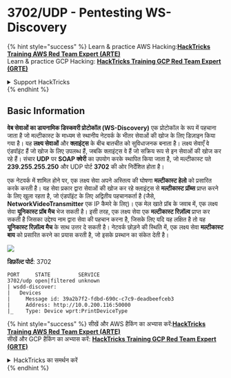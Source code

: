 # 3702/UDP - Pentesting WS-Discovery

{% hint style="success" %}
Learn & practice AWS Hacking:<img src="/.gitbook/assets/arte.png" alt="" data-size="line">[**HackTricks Training AWS Red Team Expert (ARTE)**](https://training.hacktricks.xyz/courses/arte)<img src="/.gitbook/assets/arte.png" alt="" data-size="line">\
Learn & practice GCP Hacking: <img src="/.gitbook/assets/grte.png" alt="" data-size="line">[**HackTricks Training GCP Red Team Expert (GRTE)**<img src="/.gitbook/assets/grte.png" alt="" data-size="line">](https://training.hacktricks.xyz/courses/grte)

<details>

<summary>Support HackTricks</summary>

* Check the [**subscription plans**](https://github.com/sponsors/carlospolop)!
* **Join the** 💬 [**Discord group**](https://discord.gg/hRep4RUj7f) or the [**telegram group**](https://t.me/peass) or **follow** us on **Twitter** 🐦 [**@hacktricks\_live**](https://twitter.com/hacktricks\_live)**.**
* **Share hacking tricks by submitting PRs to the** [**HackTricks**](https://github.com/carlospolop/hacktricks) and [**HackTricks Cloud**](https://github.com/carlospolop/hacktricks-cloud) github repos.

</details>
{% endhint %}

## Basic Information

**वेब सेवाओं का डायनामिक डिस्कवरी प्रोटोकॉल (WS-Discovery)** एक प्रोटोकॉल के रूप में पहचाना जाता है जो मल्टीकास्ट के माध्यम से स्थानीय नेटवर्क के भीतर सेवाओं की खोज के लिए डिज़ाइन किया गया है। यह **लक्ष्य सेवाओं** और **क्लाइंट्स** के बीच बातचीत को सुविधाजनक बनाता है। लक्ष्य सेवाएँ वे एंडपॉइंट हैं जो खोज के लिए उपलब्ध हैं, जबकि क्लाइंट्स वे हैं जो सक्रिय रूप से इन सेवाओं की खोज कर रहे हैं। संचार **UDP** पर **SOAP क्वेरी** का उपयोग करके स्थापित किया जाता है, जो मल्टीकास्ट पते **239.255.255.250** और UDP पोर्ट **3702** की ओर निर्देशित होता है।

एक नेटवर्क में शामिल होने पर, एक लक्ष्य सेवा अपने अस्तित्व की घोषणा **मल्टीकास्ट हेलो** को प्रसारित करके करती है। यह सेवा प्रकार द्वारा सेवाओं की खोज कर रहे क्लाइंट्स से **मल्टीकास्ट प्रॉब्स** प्राप्त करने के लिए खुला रहता है, जो एंडपॉइंट के लिए अद्वितीय पहचानकर्ता है (जैसे, **NetworkVideoTransmitter** एक IP कैमरे के लिए)। एक मेल खाते प्रॉब के जवाब में, एक लक्ष्य सेवा **यूनिकास्ट प्रॉब मैच** भेज सकती है। इसी तरह, एक लक्ष्य सेवा एक **मल्टीकास्ट रिज़ॉल्व** प्राप्त कर सकती है जिसका उद्देश्य नाम द्वारा सेवा की पहचान करना है, जिसके लिए यदि यह लक्षित है तो यह **यूनिकास्ट रिज़ॉल्व मैच** के साथ उत्तर दे सकती है। नेटवर्क छोड़ने की स्थिति में, एक लक्ष्य सेवा **मल्टीकास्ट बाय** को प्रसारित करने का प्रयास करती है, जो इसके प्रस्थान का संकेत देती है।

![](<../.gitbook/assets/image (689).png>)

**डिफ़ॉल्ट पोर्ट**: 3702
```
PORT     STATE         SERVICE
3702/udp open|filtered unknown
| wsdd-discover:
|   Devices
|     Message id: 39a2b7f2-fdbd-690c-c7c9-deadbeefceb3
|     Address: http://10.0.200.116:50000
|_    Type: Device wprt:PrintDeviceType
```
{% hint style="success" %}
सीखें और AWS हैकिंग का अभ्यास करें:<img src="/.gitbook/assets/arte.png" alt="" data-size="line">[**HackTricks Training AWS Red Team Expert (ARTE)**](https://training.hacktricks.xyz/courses/arte)<img src="/.gitbook/assets/arte.png" alt="" data-size="line">\
सीखें और GCP हैकिंग का अभ्यास करें: <img src="/.gitbook/assets/grte.png" alt="" data-size="line">[**HackTricks Training GCP Red Team Expert (GRTE)**<img src="/.gitbook/assets/grte.png" alt="" data-size="line">](https://training.hacktricks.xyz/courses/grte)

<details>

<summary>HackTricks का समर्थन करें</summary>

* [**सदस्यता योजनाएँ**](https://github.com/sponsors/carlospolop) देखें!
* **हमारे** 💬 [**Discord समूह**](https://discord.gg/hRep4RUj7f) या [**telegram समूह**](https://t.me/peass) में शामिल हों या **हमें** **Twitter** 🐦 [**@hacktricks\_live**](https://twitter.com/hacktricks\_live)** पर फॉलो करें।**
* **हैकिंग ट्रिक्स साझा करें और** [**HackTricks**](https://github.com/carlospolop/hacktricks) और [**HackTricks Cloud**](https://github.com/carlospolop/hacktricks-cloud) गिटहब रिपोजिटरी में PRs सबमिट करें।

</details>
{% endhint %}
